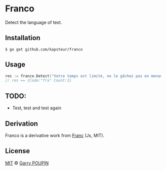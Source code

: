 Franco
======

Detect the language of text.


## Installation

```
$ go get github.com/kapsteur/franco
```

## Usage

```go
res := franco.Detect("Votre temps est limité, ne le gâchez pas en menant une existence qui n’est pas la vôtre.")
// res == {Code:"fra" Count:1}
```

## TODO:

* Test, test and test again

## Derivation

Franco is a derivative work from [Franc](https://github.com/wooorm/franc) (Js, MIT).

## License

[MIT](LICENSE) © [Garry POUPIN](http://garry.io)